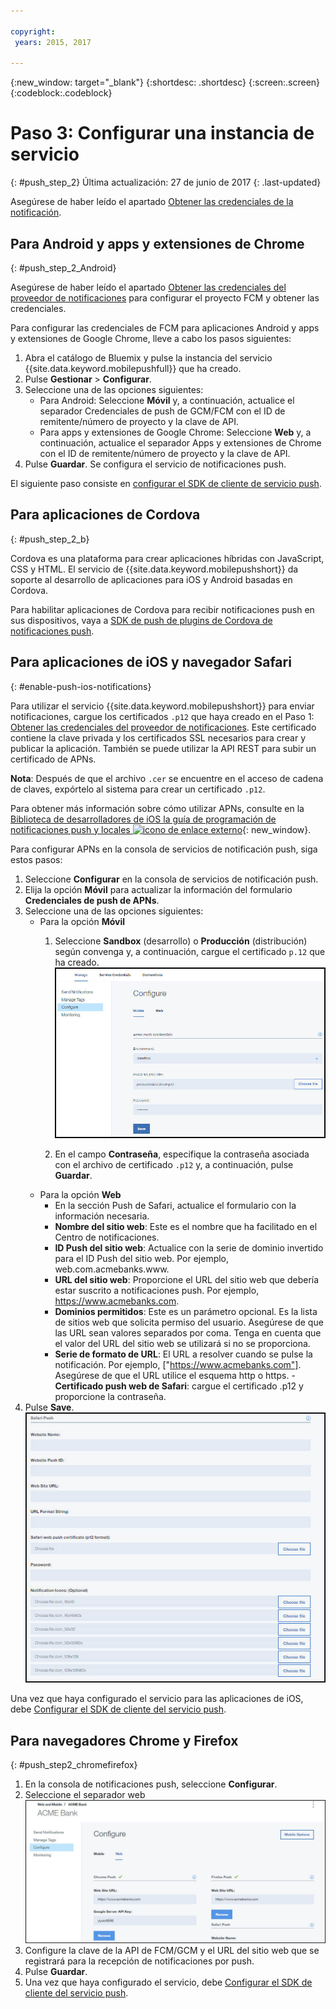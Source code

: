 ```yaml
---

copyright:
 years: 2015, 2017

---
```


{:new_window: target="_blank"}
{:shortdesc: .shortdesc}
{:screen:.screen}
{:codeblock:.codeblock}

# Paso 3: Configurar una instancia de servicio 
{: #push_step_2}
Última actualización: 27 de junio de 2017
{: .last-updated}

Asegúrese de haber leído el apartado [Obtener las credenciales de la notificación](push_step_1.html).


## Para Android y apps y extensiones de Chrome
{: #push_step_2_Android}


Asegúrese de haber leído el apartado [Obtener las credenciales del proveedor de notificaciones](push_step_1.html) para configurar el proyecto FCM y obtener las credenciales.

Para configurar las credenciales de FCM para aplicaciones Android y apps y extensiones de Google Chrome, lleve a cabo los pasos siguientes:

1. Abra el catálogo de Bluemix y pulse la instancia del servicio {{site.data.keyword.mobilepushfull}} que ha creado. 
2. Pulse **Gestionar** &gt; **Configurar**. 
3. Seleccione una de las opciones siguientes: 
	- Para Android: Seleccione **Móvil** y, a continuación, actualice el separador Credenciales de push de GCM/FCM con el ID de remitente/número de proyecto y la clave de API. 
	- Para apps y extensiones de Google Chrome: Seleccione **Web** y, a continuación, actualice el separador Apps y extensiones de Chrome con el ID de remitente/número de proyecto y la clave de API. 
4. Pulse **Guardar**. Se configura el servicio de notificaciones push.

El siguiente paso consiste en [configurar el SDK de cliente de servicio push](push_step_3.html).


## Para aplicaciones de Cordova 
{: #push_step_2_b}


Cordova es una plataforma para crear aplicaciones híbridas con JavaScript, CSS y HTML. El servicio de {{site.data.keyword.mobilepushshort}} da soporte al desarrollo de aplicaciones para iOS y Android basadas en Cordova.

Para habilitar aplicaciones de Cordova para recibir notificaciones push en sus dispositivos, vaya a [SDK de push de plugins de Cordova de notificaciones push](https://github.com/ibm-bluemix-mobile-services/bms-clientsdk-cordova-plugin-push/tree/Doc#ios-app).



## Para aplicaciones de iOS y navegador Safari 
{: #enable-push-ios-notifications}


Para utilizar el servicio {{site.data.keyword.mobilepushshort}} para enviar notificaciones, cargue los certificados `.p12` que haya creado en el Paso 1: [Obtener las credenciales del proveedor de notificaciones](push_step_1.html). Este certificado contiene la clave privada y los certificados SSL necesarios para crear y publicar la aplicación. También se puede utilizar la API REST para subir un certificado de APNs.

**Nota**: Después de que el archivo `.cer` se encuentre en el acceso de cadena de claves, expórtelo al sistema para crear un certificado `.p12`.

Para obtener más información sobre cómo utilizar APNs, consulte en la [Biblioteca de desarrolladores de iOS la guía de programación de notificaciones push y locales ![icono de enlace externo](../../icons/launch-glyph.svg "icono de enlace externo")](https://developer.apple.com/library/ios/documentation/NetworkingInternet/Conceptual/RemoteNotificationsPG/Chapters/ProvisioningDevelopment.html#//apple_ref/doc/uid/TP40008194-CH104-SW4){: new_window}.

Para configurar APNs en la consola de servicios de notificación push, siga estos pasos:

1. Seleccione **Configurar** en la consola de servicios de notificación push.
2. Elija la opción **Móvil** para actualizar la información del formulario **Credenciales de push de APNs**.
3. Seleccione una de las opciones siguientes:
	- Para la opción **Móvil**
		1. Seleccione **Sandbox** (desarrollo) o **Producción** (distribución) según convenga y, a continuación, cargue el certificado `p.12` que ha creado.
		  ![Establecer la consola de notificaciones push](images/wizard.jpg)

		1. En el campo **Contraseña**, especifique la contraseña asociada con el archivo de certificado `.p12` y, a continuación, pulse **Guardar**.
	- Para la opción **Web**
		- En la sección Push de Safari, actualice el formulario con la información necesaria. 
		- **Nombre del sitio web**: Este es el nombre que ha facilitado en el Centro de notificaciones.
		- **ID Push del sitio web**: Actualice con la serie de dominio invertido para el ID Push del sitio web. Por ejemplo, web.com.acmebanks.www.
		- **URL del sitio web**: Proporcione el URL del sitio web que debería estar suscrito a notificaciones push. Por ejemplo, https://www.acmebanks.com.
		- **Dominios permitidos**: Este es un parámetro opcional. Es la lista de sitios web que solicita permiso del usuario. Asegúrese de que las URL sean valores separados por coma. Tenga en cuenta que el valor del URL del sitio web se utilizará si no se proporciona. 
		- **Serie de formato de URL**: El URL a resolver cuando se pulse la notificación. Por ejemplo, ["https://www.acmebanks.com"]. Asegúrese de que el URL utilice el esquema http o https.
		-**Certificado push web de Safari**: cargue el certificado .p12 y proporcione la contraseña.
4. Pulse **Save**.	
![consola de notificaciones push](images/push_configure_safari.jpg)	

Una vez que haya configurado el servicio para las aplicaciones de iOS, debe [Configurar el SDK de cliente del servicio push](push_step_3.html).


## Para navegadores Chrome y Firefox 
{: #push_step2_chromefirefox}

1. En la consola de notificaciones push, seleccione **Configurar**.
2. Seleccione el separador web
	![Configuraciones WebPush](images/webpush_configure.jpg)
3. Configure la clave de la API de FCM/GCM y el URL del sitio web que se registrará para la recepción de notificaciones por push.
4. Pulse **Guardar**.
5. Una vez que haya configurado el servicio, debe [Configurar el SDK de cliente del servicio push](push_step_3.html).
